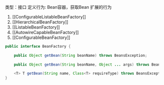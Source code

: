 类型：接口
定义行为:
 Bean容器，获取Bean
扩展的行为
1. [[ConfigurableListableBeanFactory]]
2. [[HierarchicalBeanFactory]]
3. [[ListableBeanFactory]]
4. [[AutowireCapableBeanFactory]]
5. [[ConfigurableBeanFactory]]
```java
public interface BeanFactory {  
  
    public Object getBean(String beanName) throws BeansException;  
  
    public Object getBean(String beanName, Object ... args) throws BeansException;  
  
    <T> T getBean(String name, Class<T> requireType) throws BeansException;  
}

```